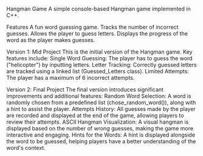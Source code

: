 Hangman Game A simple console-based Hangman game implemented in C++.

Features A fun word guessing game. Tracks the number of incorrect guesses. Allows the player to guess letters. Displays the progress of the word as the player makes guesses.

Version 1: Mid Project This is the initial version of the Hangman game. Key features include: Single Word Guessing: The player has to guess the word ("helicopter") by inputting letters. Letter Tracking: Correctly guessed letters are tracked using a linked list (Guessed_Letters class). Limited Attempts: The player has a maximum of 6 incorrect attempts.

Version 2: Final Project The final version introduces significant improvements and additional features: Random Word Selection: A word is randomly chosen from a predefined list (chose_random_word()), along with a hint to assist the player. Attempts History: All guesses made by the player are recorded and displayed at the end of the game, allowing players to review their attempts. ASCII Hangman Visualization: A visual hangman is displayed based on the number of wrong guesses, making the game more interactive and engaging. Hints for the Words: A hint is displayed alongside the word to be guessed, helping players have a better understanding of the word's context.